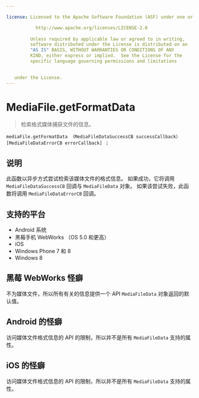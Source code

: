 ```yaml
---

license: Licensed to the Apache Software Foundation (ASF) under one or more contributor license agreements. See the NOTICE file distributed with this work for additional information regarding copyright ownership. The ASF licenses this file to you under the Apache License, Version 2.0 (the "License"); you may not use this file except in compliance with the License. You may obtain a copy of the License at

           http://www.apache.org/licenses/LICENSE-2.0
    
         Unless required by applicable law or agreed to in writing,
         software distributed under the License is distributed on an
         "AS IS" BASIS, WITHOUT WARRANTIES OR CONDITIONS OF ANY
         KIND, either express or implied.  See the License for the
         specific language governing permissions and limitations
    

   under the License.
---
```


# MediaFile.getFormatData

> 检索格式媒体捕获文件的信息。

    mediaFile.getFormatData （MediaFileDataSuccessCB successCallback） [MediaFileDataErrorCB errorCallback] ；
    

## 说明

此函数以异步方式尝试检索该媒体文件的格式信息。 如果成功，它将调用 `MediaFileDataSuccessCB` 回调与 `MediaFileData` 对象。 如果该尝试失败，此函数将调用 `MediaFileDataErrorCB` 回调。

## 支持的平台

*   Android 系统
*   黑莓手机 WebWorks （OS 5.0 和更高）
*   iOS
*   Windows Phone 7 和 8
*   Windows 8

## 黑莓 WebWorks 怪癖

不为媒体文件，所以所有有关的信息提供一个 API `MediaFileData` 对象返回的默认值。

## Android 的怪癖

访问媒体文件格式信息的 API 的限制，所以并不是所有 `MediaFileData` 支持的属性。

## iOS 的怪癖

访问媒体文件格式信息的 API 的限制，所以并不是所有 `MediaFileData` 支持的属性。